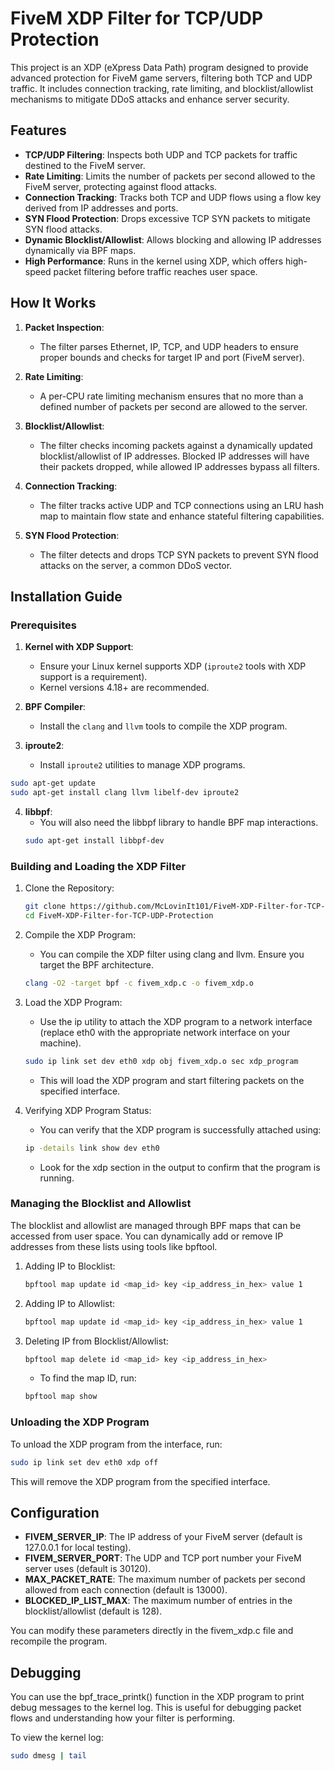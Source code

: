 # FiveM XDP Filter for TCP/UDP Protection

This project is an XDP (eXpress Data Path) program designed to provide advanced protection for FiveM game servers, filtering both TCP and UDP traffic. It includes connection tracking, rate limiting, and blocklist/allowlist mechanisms to mitigate DDoS attacks and enhance server security.

## Features

- **TCP/UDP Filtering**: Inspects both UDP and TCP packets for traffic destined to the FiveM server.
- **Rate Limiting**: Limits the number of packets per second allowed to the FiveM server, protecting against flood attacks.
- **Connection Tracking**: Tracks both TCP and UDP flows using a flow key derived from IP addresses and ports.
- **SYN Flood Protection**: Drops excessive TCP SYN packets to mitigate SYN flood attacks.
- **Dynamic Blocklist/Allowlist**: Allows blocking and allowing IP addresses dynamically via BPF maps.
- **High Performance**: Runs in the kernel using XDP, which offers high-speed packet filtering before traffic reaches user space.

## How It Works

1. **Packet Inspection**:
   - The filter parses Ethernet, IP, TCP, and UDP headers to ensure proper bounds and checks for target IP and port (FiveM server).
   
2. **Rate Limiting**:
   - A per-CPU rate limiting mechanism ensures that no more than a defined number of packets per second are allowed to the server.
   
3. **Blocklist/Allowlist**:
   - The filter checks incoming packets against a dynamically updated blocklist/allowlist of IP addresses. Blocked IP addresses will have their packets dropped, while allowed IP addresses bypass all filters.

4. **Connection Tracking**:
   - The filter tracks active UDP and TCP connections using an LRU hash map to maintain flow state and enhance stateful filtering capabilities.
   
5. **SYN Flood Protection**:
   - The filter detects and drops TCP SYN packets to prevent SYN flood attacks on the server, a common DDoS vector.

## Installation Guide

### Prerequisites

1. **Kernel with XDP Support**:
   - Ensure your Linux kernel supports XDP (`iproute2` tools with XDP support is a requirement).
   - Kernel versions 4.18+ are recommended.

2. **BPF Compiler**:
   - Install the `clang` and `llvm` tools to compile the XDP program.

3. **iproute2**:
   - Install `iproute2` utilities to manage XDP programs.

```bash
sudo apt-get update
sudo apt-get install clang llvm libelf-dev iproute2
```

4. **libbpf**:
   - You will also need the libbpf library to handle BPF map interactions.
   ```bash
   sudo apt-get install libbpf-dev
   ```

### Building and Loading the XDP Filter

1. Clone the Repository:
   ```bash
   git clone https://github.com/McLovinIt101/FiveM-XDP-Filter-for-TCP-UDP-Protection.git
   cd FiveM-XDP-Filter-for-TCP-UDP-Protection
   ```

2. Compile the XDP Program:
   - You can compile the XDP filter using clang and llvm. Ensure you target the BPF architecture.
   ```bash
   clang -O2 -target bpf -c fivem_xdp.c -o fivem_xdp.o
   ```

3. Load the XDP Program:
   - Use the ip utility to attach the XDP program to a network interface (replace eth0 with the appropriate network interface on your machine).
   ```bash
   sudo ip link set dev eth0 xdp obj fivem_xdp.o sec xdp_program
   ```
   - This will load the XDP program and start filtering packets on the specified interface.

4. Verifying XDP Program Status:
   - You can verify that the XDP program is successfully attached using:
   ```bash
   ip -details link show dev eth0
   ```
   - Look for the xdp section in the output to confirm that the program is running.

### Managing the Blocklist and Allowlist

The blocklist and allowlist are managed through BPF maps that can be accessed from user space. You can dynamically add or remove IP addresses from these lists using tools like bpftool.

1. Adding IP to Blocklist:
   ```bash
   bpftool map update id <map_id> key <ip_address_in_hex> value 1
   ```

2. Adding IP to Allowlist:
   ```bash
   bpftool map update id <map_id> key <ip_address_in_hex> value 1
   ```

3. Deleting IP from Blocklist/Allowlist:
   ```bash
   bpftool map delete id <map_id> key <ip_address_in_hex>
   ```

   - To find the map ID, run:
   ```bash
   bpftool map show
   ```

### Unloading the XDP Program

To unload the XDP program from the interface, run:
```bash
sudo ip link set dev eth0 xdp off
```
This will remove the XDP program from the specified interface.

## Configuration

- **FIVEM_SERVER_IP**: The IP address of your FiveM server (default is 127.0.0.1 for local testing).
- **FIVEM_SERVER_PORT**: The UDP and TCP port number your FiveM server uses (default is 30120).
- **MAX_PACKET_RATE**: The maximum number of packets per second allowed from each connection (default is 13000).
- **BLOCKED_IP_LIST_MAX**: The maximum number of entries in the blocklist/allowlist (default is 128).

You can modify these parameters directly in the fivem_xdp.c file and recompile the program.

## Debugging

You can use the bpf_trace_printk() function in the XDP program to print debug messages to the kernel log. This is useful for debugging packet flows and understanding how your filter is performing.

To view the kernel log:
```bash
sudo dmesg | tail
```